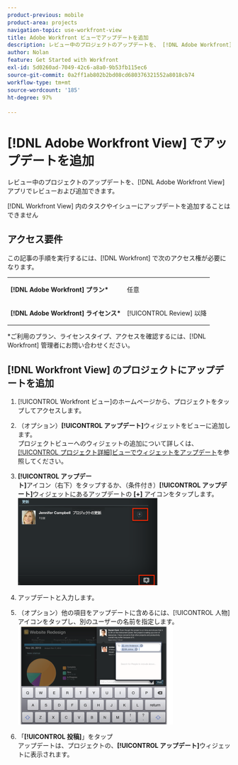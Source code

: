 ```yaml
---
product-previous: mobile
product-area: projects
navigation-topic: use-workfront-view
title: Adobe Workfront ビューでアップデートを追加
description: レビュー中のプロジェクトのアップデートを、 [!DNL Adobe Workfront]  ビューアプリでレビューおよび追加できます。
author: Nolan
feature: Get Started with Workfront
exl-id: 5d0260ad-7049-42c6-a8a0-9b53fb115ec6
source-git-commit: 0a2ff1ab802b2bd08cd680376321552a8018cb74
workflow-type: tm+mt
source-wordcount: '185'
ht-degree: 97%

---
```


# [!DNL Adobe Workfront View] でアップデートを追加

レビュー中のプロジェクトのアップデートを、[!DNL Adobe Workfront View] アプリでレビューおよび追加できます。

[!DNL Workfront View] 内のタスクやイシューにアップデートを追加することはできません

## アクセス要件

この記事の手順を実行するには、[!DNL Workfront] で次のアクセス権が必要になります。

<table style="table-layout:auto"> 
 <col> 
 </col> 
 <col> 
 </col> 
 <tbody> 
  <tr> 
   <td role="rowheader"><strong>[!DNL Adobe Workfront] プラン*</strong></td> 
   <td> <p>任意</p> </td> 
  </tr> 
  <tr> 
   <td role="rowheader"><strong>[!DNL Adobe Workfront] ライセンス*</strong></td> 
   <td> <p>[!UICONTROL Review] 以降</p> </td> 
  </tr> 
 </tbody> 
</table>

&#42;ご利用のプラン、ライセンスタイプ、アクセスを確認するには、[!DNL Workfront] 管理者にお問い合わせください。

## [!DNL Workfront View] のプロジェクトにアップデートを追加

1. [!UICONTROL Workfront ビュー]のホームページから、プロジェクトをタップしてアクセスします。
1. （オプション）**[!UICONTROL アップデート]**&#x200B;ウィジェットをビューに追加します。\
   プロジェクトビューへのウィジェットの追加について詳しくは、[[!UICONTROL プロジェクト詳細]ビューでウィジェットをアップデート](../../../workfront-basics/mobile-apps/using-workfront-view/update-widgets-in-workfront-view.md)を参照してください。

1. **[!UICONTROL アップデート]**&#x200B;アイコン（右下）をタップするか、（条件付き）**[!UICONTROL アップデート]**&#x200B;ウィジェットにあるアップデートの **[+]** アイコンをタップします。\
   ![[!DNL workfront_view_updates_icon]png](assets/workfront-view-updates-icon-315x196.png)

1. アップデートと入力します。
1. （オプション）他の項目をアップデートに含めるには、[!UICONTROL 人物]アイコンをタップし、別のユーザーの名前を指定します。\
   ![ モバイルアプリのアップデート ](assets/screen-shot-2014-002-21-at-2.57.44-pm-350x222.png)

1. 「**[!UICONTROL 投稿]**」をタップ\
   アップデートは、プロジェクトの、**[!UICONTROL アップデート]**&#x200B;ウィジェットに表示されます。
